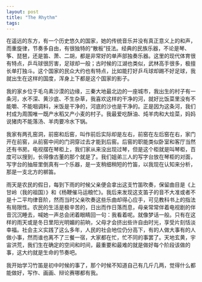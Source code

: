 ```yaml
---
layout: post
title: "The Rhythm"
tags:
---
```


在遥远的东方，有一个历史悠久的国家，她的传统音乐并没有真正意义上的和声，而重旋律，节奏多自由，有很独特的“散板”技法。经典的民族乐器，不论是琴、筝、琵琶，还是笛、萧、二胡，都是非常好的单声部独奏乐器。这里的现代体育很有特点，乒乓球很厉害，足球却一般；古时候的江湖也类似，武林高手很多，极擅长单打独斗。这个国家的民众大约也有特点，比如能打好乒乓球却踢不好足球，我就出生在这样的国度，浑身上下都是这个国家的影子。

我的家乡位于毛乌素沙漠的边缘，三秦大地最北边的一座城市，我出生的村子有一条河，水不深、黄沙底、不生杂草，我喜欢这样的干净的河，就好比饭菜里没有不能嚼、不能咽调料，米饭是干净的，河底的沙也是干净的。正是因为这条河，我们村成为周围唯一既产水稻又产小麦的村子。我最爱吃酥油、炖羊肉和大烩菜，妈妈说猪肉不能落汤、羊肉要冷水下锅。

我家有两孔窑洞，前窑和后窑，叫作前后实际却是左右，前窑在左后窑在右，家门开在前窑，从前窑中间的门洞穿过去才能到后窑。后窑的职能类似卧室和客厅当然还有书房。电视摆在琴柜上，我们家从来没出现过琴，但是这个柜就是叫琴柜，百度可以搜到，长得像古董的那个就是了。我们姐弟三人的写字台放在琴柜的对面，写字台的抽屉里倒真有一个乐器，是一支稍细稍短的竹笛，以我现在认知来分析，那是一支北方的梆笛。

雨天是农民的假日，每到下雨的时候父亲便会拿出这支竹笛吹奏，保留曲目是《上甘岭（我的祖国）》和《杨鞭催马运粮忙》。我后来发现这支笛子的音不大准或者不是十二平均律音阶，然而当时父亲吹奏这些乐曲却得心应手，可见教科书上的指法有局限性。农民的生活是极辛苦的，日出而作日落而息，母亲常常伴着电视剧的伴音沉沉睡去，喊她一声总会闭着眼睛回一句：我看着呢。就像梦话一般。只有在这样的雨天或是冬日里阳光明媚的前晌，父母才会挤出些许自由时光，享受片刻恬淡幸福。社会主义实践了这么多年，人民的社会地位仍分高下，有的人做大事有的人做小事，然而谁也离不了三餐一宿，大家都在忙，忙不同的事罢了。天地玄黄，宇宙洪荒，我们生在确定的空间和时间，最重要和最难的就是做好每个阶段该做的事，这大约就是生命的节奏吧。

我开始学习竹笛是初中时候的事了，那个时候不知道自己有几斤几两，觉得什么都能做好，写作、画画、辩论赛哪都有我。

